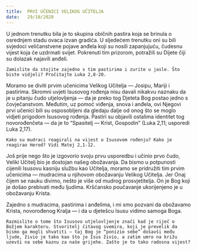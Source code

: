 ```yaml
---
title:  PRVI UČENICI VELIKOG UČITELJA
date:   29/10/2020
---
```


U jednom trenutku bila je to skupina običnih pastira koja se brinula o osrednjem stadu ovaca izvan gradića. U sljedećem trenutku oni su bili svjedoci veličanstvene pojave anđela koji su nosili zapanjujuću, čudesnu vijest koja će uzdrmati svijet. Pokrenuti tim prizorom, potražili su Dijete čiji su dolazak najavili anđeli.

`Zamislite da stojite zajedno s tim pastirima i zurite u jasle. Što biste vidjeli? Pročitajte Luka 2,8-20.`

Moramo se diviti prvim učenicima Velikog Učitelja — Josipu, Mariji i pastirima. Skromni uvjeti Isusovog rođenja nisu davali nikakvu naznaku da je u pitanju čudo utjelovljenja — da je preko tog Djeteta Bog postao jedno s čovječanstvom. Međutim, uz pomoć viđenja, snova i anđela, ovi Njegovi prvi učenici bili su osposobljeni da gledaju dalje od onog što se moglo vidjeti prigodom Isusovog rođenja. Pastiri su objavili ostalima identitet tog novorođenčeta — da je to “Spasitelj — Krist, Gospodin” (Luka 2,11; usporedi Luka 2,17).

`Kako su mudraci reagirali na vijest o Isusovom rođenju? Kako je reagirao Herod? Vidi Matej 2,1-12.`

Još prije nego što je izgovorio svoju prvu usporedbu i učinio prvo čudo, Veliki Učitelj bio je dostojan našeg obožavanja. Da bismo u potpunosti cijenili Isusovu kasniju službu kao Učitelja, moramo se pridružiti tim prvim učenicima — mudracima u njihovom obožavanju Velikog Učitelja. Jer Onaj čijem se nauku divimo, nešto je više od mudrog prosvjetitelja. On je Bog koji je došao prebivati među ljudima. Kršćansko poučavanje ukorijenjeno je u obožavanju Krista.

Zajedno s mudracima, pastirima i anđelima, i mi smo pozvani da obožavamo Krista, novorođenog Kralja — i da u djetešcu Isusu vidimo samoga Boga.

`Razmislite o tome što Isusovo utjelovljenje znači kad je riječ o Božjem karakteru. Stvoritelj čitavog svemira, koji je prevelik da bismo ga mogli shvatiti — taj Bog je “ponizio sebe” došavši među ljude, živio je tako kao što je Isus živio, a zatim umro na križu uzevši na sebe kaznu za naše grijehe. Zašto je to tako radosna vijest?`